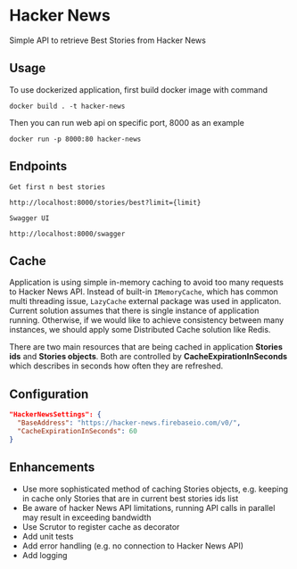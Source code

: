 # Hacker News
Simple API to retrieve Best Stories from Hacker News

## Usage

To use dockerized application, first build docker image with command

```
docker build . -t hacker-news
```

Then you can run web api on specific port, 8000 as an example
```
docker run -p 8000:80 hacker-news
```

## Endpoints

`Get first n best stories`
```
http://localhost:8000/stories/best?limit={limit}
```

`Swagger UI`
```
http://localhost:8000/swagger
```

## Cache

Application is using simple in-memory caching to avoid too many requests to Hacker News API. Instead of built-in `IMemoryCache`, which has common multi threading issue, `LazyCache` external package was used in applicaton.<br />
Current solution assumes that there is single instance of application running. Otherwise, if we would like to achieve consistency between many instances, we should apply some Distributed Cache solution like Redis.

There are two main resources that are being cached in application <b>Stories ids</b> and <b>Stories objects</b>. Both are controlled by <b>CacheExpirationInSeconds</b> which describes in seconds how often they are refreshed.

## Configuration
```json
"HackerNewsSettings": {
  "BaseAddress": "https://hacker-news.firebaseio.com/v0/",
  "CacheExpirationInSeconds": 60
}
```

## Enhancements
* Use more sophisticated method of caching Stories objects, e.g. keeping in cache only Stories that are in current best stories ids list
* Be aware of hacker News API limitations, running API calls in parallel may result in exceeding bandwidth
* Use Scrutor to register cache as decorator
* Add unit tests
* Add error handling (e.g. no connection to Hacker News API)
* Add logging
